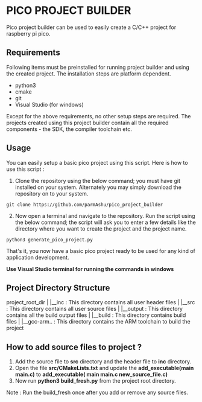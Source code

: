 # PICO PROJECT BUILDER

Pico project builder can be used to easily create a C/C++ project for raspberry pi pico.

## Requirements

Following items must be preinstalled for running project builder and using the created project. The installation steps are platform dependent.

* python3
* cmake
* git
* Visual Studio (for windows)

Except for the above requirements, no other setup steps are required. The projects created using this project builder contain all the required components - the SDK, the compiler toolchain etc.

## Usage 

You can easily setup a basic pico project using this script. Here is how to use this script :

1. Clone the repository using the below command; you must have git installed on your system. Alternately you may simply download the repository on to your system.

```
git clone https://github.com/parmAshu/pico_project_builder
```

2. Now open a terminal and navigate to the repository. Run the script using the below command; the script will ask you to enter a few details like the directory where you want to create the project and the project name.

```
python3 generate_pico_project.py
```

That's it, you now have a basic pico project ready to be used for any kind of application development.

**Use Visual Studio terminal for running the commands in windows**

## Project Directory Structure

project_root_dir
|
|__inc : This directory contains all user header files
|
|__src : This directory contains all user source files
|
|__output : This directory contains all the build output files
|
|__build : This directory contains build files
|
|__gcc-arm.. : This directory contains the ARM toolchain to build the project

## How to add source files to project ?

1. Add the source file to **src** directory and the header file to **inc** directory.
2. Open the file **src/CMakeLists.txt** and update the **add_executable(main main.c)** to **add_executable( main main.c new_source_file.c)**
3. Now run **python3 build_fresh.py** from the project root directory.

Note : Run the build_fresh once after you add or remove any source files.